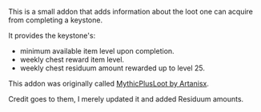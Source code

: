 This is a small addon that adds information about the loot one can acquire from completing a keystone.

It provides the keystone's:

* minimum available item level upon completion.
* weekly chest reward item level.
* weekly chest residuum amount rewarded up to level 25.

This addon was originally called [MythicPlusLoot by Artanisx](https://www.curseforge.com/wow/addons/mythicplusloot).

Credit goes to them, I merely updated it and added Residuum amounts.
